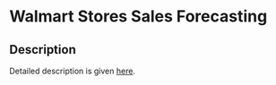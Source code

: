 # Walmart Stores Sales Forecasting

## Description

Detailed description is given [here](https://www.kaggle.com/c/walmart-recruiting-store-sales-forecasting).

